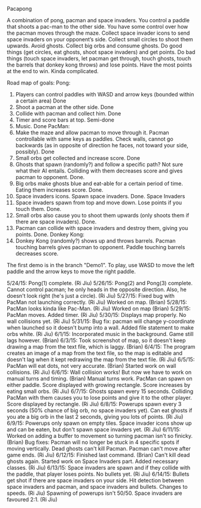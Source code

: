 ﻿Pacapong

A combination of pong, pacman and space invaders. You control a paddle that shoots a pac-man to the other side. 
You have some control over how the pacman moves through the maze. Collect space invader icons to send space invaders on your opponent’s side. 
Collect small circles to shoot them upwards. Avoid ghosts. Collect big orbs and consume ghosts. 
Do good things (get circles, eat ghosts, shoot space invaders) and get points. 
Do bad things (touch space invaders, let pacman get through, touch ghosts, touch the barrels that donkey kong throws) and lose points. 
Have the most points at the end to win. Kinda complicated.

Road map of goals:
Pong:
1)	Players can control paddles with WASD and arrow keys (bounded within a certain area) Done
2)	Shoot a pacman at the other side. Done
3)	Collide with pacman and collect him. Done
4)	Timer and score bars at top. Semi-done
5)	Music. Done
PacMan:
1)	Make the maze and allow pacman to move through it. Pacman controllable with same keys as paddles. Check walls, cannot go backwards (as in opposite of direction he faces, not toward your side, possibly). Done
2)	Small orbs get collected and increase score. Done
3)	Ghosts that spawn (randomly?) and follow a specific path? Not sure what their AI entails. Colliding with them decreases score and gives pacman to opponent. Done.
4)	Big orbs make ghosts blue and eat-able for a certain period of time. Eating them increases score. Done.
5)	Space invaders icons. Spawn space invaders. Done.
Space Invaders
1)	Space invaders spawn from top and move down. Lose points if you touch them. Done.
2)	Small orbs also cause you to shoot them upwards (only shoots them if there are space invaders). Done.
3)	Pacman can collide with space invaders and destroy them, giving you points. Done.
Donkey Kong:
1)	Donkey Kong (randomly?) shows up and throws barrels. Pacman touching barrels gives pacman to opponent. Paddle touching barrels decreases score.

The first demo is in the branch "Demo1".
To play, use WASD to move the left paddle and the arrow keys to move the right paddle.

5/24/15:
	Pong(1) complete. (Ri Jiu)
5/26/15:
	Pong(2) and Pong(3) complete. Cannot control pacman; he only heads in the opposite direction. Also, he doesn't look right (he's just a circle). (Ri Jiu)
5/27/15:
	Fixed bug with PacMan not launching correctly. (Ri Jiu)
	Worked on map. (Brian)
5/28/15:
	PacMan looks kinda like Pac-Man. (Ri Jiu)
	Worked on map (Brian)
5/29/15:
	PacMan moves. Added timer. (Ri Jiu)
5/30/15:
	Displays map properly. No wall collisions yet. (Ri Jiu)
5/31/15:
	Bug fix: pacman will change y-coordinate when launched so it doesn't bump into a wall. Added file statement to make orbs white. (Ri Jiu)
6/1/15:
	Incorporated music in the background. Game still lags however. (Brian)
6/3/15:
	Took screenshot of map, so it doesn't keep drawing a map from the text file, which is laggy. (Brian)
6/4/15:
	The program creates an image of a map from the text file, so the map is editable and doesn't lag when it kept redrawing the map from the text file. (Ri Jiu)
6/5/15:
	PacMan will eat dots, not very accurate. (Brian)
	Started work on wall collisions. (Ri Jiu)
6/6/15:
	Wall collision works! But now we have to work on manual turns and timing. (Brian)
	Manual turns work. PacMan can spawn on either paddle. Score displayed with growing rectangle. Score increases by eating small orbs. (Ri Jiu)
6/7/15:
	Ghosts spawn every 15 seconds. Colliding PacMan with them causes you to lose points and give it to the other player. Score displayed by rectangle. (Ri Jiu)
6/8/15:
	Powerups spawn every 3 seconds (50% chance of big orb, no space invaders yet). Can eat ghosts if you ate a big orb in the last 2 seconds, giving you lots of points. (Ri Jiu)
6/9/15:
	Powerups only spawn on empty tiles. Space invader icons show up and can be eaten, but don't spawn space invaders yet. (Ri Jiu)
6/11/15:
	Worked on adding a buffer to movement so turning pacman isn't so finicky. (Brian)
	Bug fixes: Pacman will no longer be stuck in 4 specific spots if moving vertically. Dead ghosts can't kill Pacman. Pacman can't move after game ends. (Ri Jiu)
6/12/15:
	Finished last command. (Brian)
	Can't kill dead ghosts again. Started work on Space Invaders part. Added necessary classes. (Ri Jiu)
6/13/15:
	Space invaders are spawn and if they collide with the paddle, that player loses points. No bullets yet. (Ri Jiu)
6/14/15:
	Bullets get shot if there are space invaders on your side. Hit detection between space invaders and pacman, and space invaders and bullets. Changes to speeds. (Ri Jiu) 
	Spawning of powerups isn't 50/50. Space invaders are favoured 2:1. (Ri Jiu)